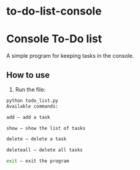 # to-do-list-console
# Console To-Do list

A simple program for keeping tasks in the console.

## How to use

1. Run the file:

```bash
python todo_list.py
Available commands:

add — add a task

show — show the list of tasks

delete — delete a task

deleteall — delete all tasks

exit — exit the program
